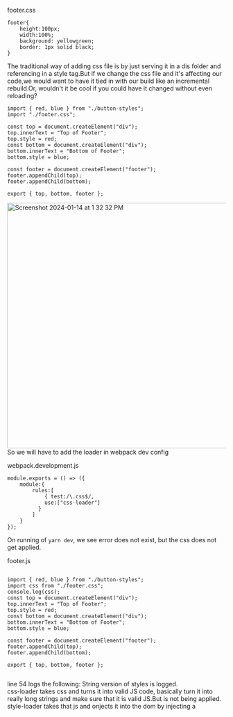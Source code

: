 
footer.css

```
footer{
    height:100px;
    width:100%;
    background: yellowgreen;
    border: 1px solid black;
}
```
 The traditional way of adding css file is by just serving it in a dis folder and referencing in a style tag.But if we change the css file and it's affecting our code,we would want to have it tied in with our build like an incremental rebuild.Or, wouldn't it be cool if you could have it changed without even reloading?
 
```
import { red, blue } from "./button-styles";
import "./footer.css";

const top = document.createElement("div");
top.innerText = "Top of Footer";
top.style = red;
const bottom = document.createElement("div");
bottom.innerText = "Bottom of Footer";
bottom.style = blue;

const footer = document.createElement("footer");
footer.appendChild(top);
footer.appendChild(bottom);

export { top, bottom, footer };
```
<img width="564" alt="Screenshot 2024-01-14 at 1 32 32 PM" src="https://github.com/Surbhi-Kohli/JSModulesAndWebpack/assets/32058209/392733b1-f183-4af0-b7e5-803bc48f18b9">
So we will have to add the loader in webpack dev config

webpack.development.js
```
module.exports = () => ({
    module:{
        rules:[
            { test:/\.css$/,
            use:["css-loader"]
          }
        ]
    }
});
```
On running of ```yarn dev```, we see error does not exist, but the css does not get applied.


footer.js
```

import { red, blue } from "./button-styles";
import css from "./footer.css";
console.log(css);
const top = document.createElement("div");
top.innerText = "Top of Footer";
top.style = red;
const bottom = document.createElement("div");
bottom.innerText = "Bottom of Footer";
bottom.style = blue;

const footer = document.createElement("footer");
footer.appendChild(top);
footer.appendChild(bottom);

export { top, bottom, footer };


```
line 54 logs the following:
String version of styles is logged.  
css-loader takes css and turns it into valid JS code, basically turn it into really long strings and make sure that it is valid JS.But is not being applied.
style-loader takes that js and onjects it into the dom by injecting a <style> tag
There is also a sass-loader, that can be used in case ur project has sass files.
<img width="1142" alt="Screenshot 2024-01-14 at 1 40 03 PM" src="https://github.com/Surbhi-Kohli/JSModulesAndWebpack/assets/32058209/eb8ec575-04cb-497d-a06a-a295a20a4b70">
So we need to add style-loader.
Style loader adds the script tag in the browser.It consumes that array that css loader passes to it.

webpack.development.js
```
module.exports = () => ({
    module:{
        rules:[
            { test:/\.css$/,
            use:["style-loader","css-loader"]
          }
        ]
    }
});

```
We just applied the CSS to the selectors that it matched against.So, what's really awesome about this is jump back into your footer.css, and you can go ahead make whatever stylistic changes you want.And those would get reflected on the server
